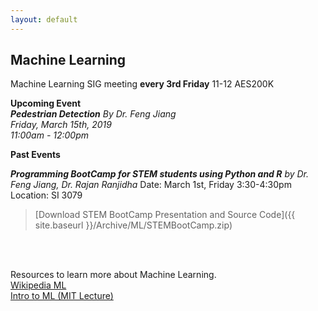 ```yaml
---
layout: default
---
```

## Machine Learning
Machine Learning SIG meeting **every 3rd Friday** 11-12 AES200K

**Upcoming Event**<br>
***Pedestrian Detection***
*By Dr. Feng Jiang*<br>
*Friday, March 15th, 2019<br>
11:00am - 12:00pm*
<br>

**Past Events**<br>

***Programming BootCamp for STEM students using Python and R***
*by Dr. Feng Jiang, Dr. Rajan Ranjidha*
Date: March 1st, Friday 3:30-4:30pm
Location: SI 3079

>[Download STEM BootCamp Presentation and Source Code]({{ site.baseurl }}/Archive/ML/STEMBootCamp.zip)

<br>
<br>


Resources to learn more about Machine Learning.<br>
[Wikipedia ML](https://en.wikipedia.org/wiki/Machine_learning)<br>
[Intro to ML (MIT Lecture)](https://ocw.mit.edu/courses/electrical-engineering-and-computer-science/6-0002-introduction-to-computational-thinking-and-data-science-fall-2016/lecture-videos/lecture-11-introduction-to-machine-learning/)<br>
